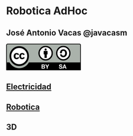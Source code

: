 # Robotica AdHoc


## José Antonio Vacas @javacasm


![CC](https://raw.githubusercontent.com/javacasm/ArduinoAvanzadoDE2017/master/images/Licencia_CC_peque.png)


## [Electricidad](./Electricidad.md)

## [Robotica](./Robotica.md)

## 3D
